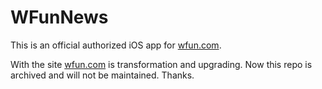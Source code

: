 # WFunNews
This is an official authorized iOS app for [wfun.com](http://bbs.wfun.com).

With the site [wfun.com](http://bbs.wfun.com) is transformation and upgrading. 
Now this repo is archived and will not be maintained. Thanks.
